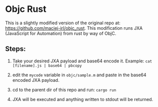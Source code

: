 # Objc Rust

This is a slightly modified version of the original repo at: https://github.com/maciej-irl/objc_rust. This modification runs JXA (JavaScript for Automation) from rust by way of ObjC.

## Steps:

1. Take your desired JXA payload and base64 encode it. Example: `cat [filename].js | base64 | pbcopy`

2. edit the `mycode` variable in `objc/sample.m` and paste in the base64 encoded JXA payload.

3. cd to the parent dir of this repo and run: `cargo run`

4. JXA will be executed and anything written to stdout will be returned.

